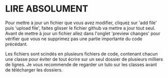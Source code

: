 # LIRE ABSOLUMENT

Pour mettre à jour un fichier que vous avez modifier, cliquez sur 'add file' puis 'upload file', faites glisser le fichier github va mettre a jour tout seul. Avant de mettre à jour un fichier allez dans l'onglet 'preview changes' pour vérifier que vous ne supprimez pas une partie importante du code précédant.

Les fichiers sont scindés en plusieurs fichiers de code, contenant chacun une classe pour éviter de tout écrire sur un seul dossier de plusieurs milliers de lignes. Je vous recommende de regarder un tuto sur les classes avant de télécharger les dossiers.


